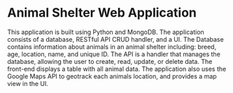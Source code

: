 # Animal Shelter Web Application

This application is built using Python and MongoDB. The application consists of a database, RESTful API CRUD handler, and a UI. The Database contains information about animals in an animal shelter including: breed, age, location, name, and unique ID. The API is a handler that manages the database, allowing the user to create, read, update, or delete data. The front-end displays a table with all animal data. The application also uses the Google Maps API to geotrack each animals location, and provides a map view in the UI.
